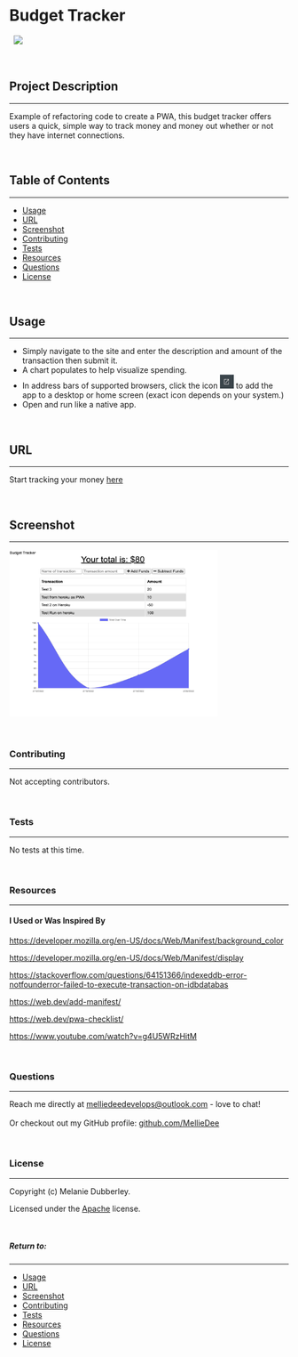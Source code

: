 # **Budget Tracker**

&nbsp;
<img src="https://img.shields.io/badge/license-MIT-blue.svg">

&nbsp;

## **Project Description**

---

Example of refactoring code to create a PWA, this budget tracker offers users a quick, simple way to track money and money out whether or not they have internet connections.

&nbsp;

## Table of Contents

---

- [Usage](#usage)
- [URL](#url)
- [Screenshot](#screenshot)
- [Contributing](#contributing)
- [Tests](#tests)
- [Resources](#resources)
- [Questions](#questions)
- [License](#license)

&nbsp;

## **Usage**

---

- Simply navigate to the site and enter the description and amount of the transaction then submit it.
- A chart populates to help visualize spending.
- In address bars of supported browsers, click the icon <img src="/public/icons/icon-pwa2.png" width="25" height="25" alt="icon for installing app"> to add the app to a desktop or home screen (exact icon depends on your system.)
- Open and run like a native app.

&nbsp;

## **URL**

---

Start tracking your money [here](https://mdd-budget-tracker.herokuapp.com/)

&nbsp;

## **Screenshot**

---

<img src="/public/assets/images/ScreenShot1.png" width=" 375" height="300" alt="Get all users route in Insomnia.">

&nbsp;

### **Contributing**

---

Not accepting contributors.

&nbsp;

### **Tests**

---

No tests at this time.

&nbsp;

### **Resources**

---

#### I Used or Was Inspired By

https://developer.mozilla.org/en-US/docs/Web/Manifest/background_color

https://developer.mozilla.org/en-US/docs/Web/Manifest/display

https://stackoverflow.com/questions/64151366/indexeddb-error-notfounderror-failed-to-execute-transaction-on-idbdatabas

https://web.dev/add-manifest/

https://web.dev/pwa-checklist/

https://www.youtube.com/watch?v=g4U5WRzHitM

&nbsp;

### **Questions**

---

Reach me directly at melliedeedevelops@outlook.com - love to chat!</br>  
Or checkout out my GitHub profile: [github.com/MellieDee](https://github.com/MellieDee)

&nbsp;

### **License**

---

Copyright (c) Melanie Dubberley.

Licensed under the [Apache](https://choosealicense.com/licenses) license.

&nbsp;

##### Return to:

---

- [Usage](#usage)
- [URL](#url)
- [Screenshot](#screenshot)
- [Contributing](#contributing)
- [Tests](#tests)
- [Resources](#resources)
- [Questions](#questions)
- [License](#license)

&nbsp;
